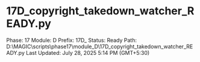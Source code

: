 # 17D_copyright_takedown_watcher_READY.py

Phase: 17
Module: D
Prefix: 17D_
Status: Ready
Path: D:\MAGIC\scripts\phase17\module_D\17D_copyright_takedown_watcher_READY.py
Last Updated: July 28, 2025 5:14 PM (GMT+5:30)

